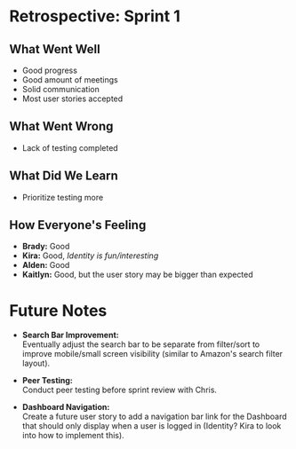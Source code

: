 # Retrospective: Sprint 1

## What Went Well
- Good progress
- Good amount of meetings
- Solid communication
- Most user stories accepted

## What Went Wrong
- Lack of testing completed

## What Did We Learn
- Prioritize testing more

## How Everyone's Feeling
- **Brady:** Good
- **Kira:** Good, *Identity is fun/interesting*
- **Alden:** Good
- **Kaitlyn:** Good, but the user story may be bigger than expected

# Future Notes
- **Search Bar Improvement:**  
  Eventually adjust the search bar to be separate from filter/sort to improve mobile/small screen visibility (similar to Amazon's search filter layout).

- **Peer Testing:**  
  Conduct peer testing before sprint review with Chris.
  
- **Dashboard Navigation:**  
  Create a future user story to add a navigation bar link for the Dashboard that should only display when a user is logged in (Identity? Kira to look into how to implement this).
